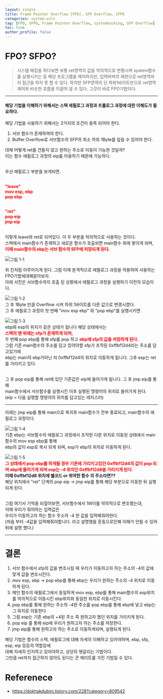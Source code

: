 ```yaml
---
layout: single
title: Frame Pointer Overflow [FPO], SFP Overflow, SFPO
categories: system-vuln
tag: [FPO, SFPO, Frame Pointer Overflow, systemhacking, SFP Overflow]
toc: true
author_profile: false
---
```


# FPO? SFPO? 

> 시스템 해킹을 하다보면 보통 ret영역의 값을 악의적으로 변형시켜 system함수를 실행시키는 등 해당 프로그램을 제어하지만, 입력버퍼의 제한으로 ret영역까지 접근을 하지 못 할 수 있다. 하지만 SFP영역의 단 하위1바이트만으로 ret영역 제어와 비슷한 흐름을 이끌어 낼 수 있다. 그것이 바로 FPO기법이다.
<hr>

<div class="notice">
  <h4>해당 기법을 이해하기 위해서는 스택 에필로그 과정과 프롤로그 과정에 대한 이해도가 필요하다.</h4>
</div>

해당 기법을 사용하기 위해서는 2가지의 조건이 충족 되어야 한다.<br>
1. 서브 함수가 존재하여야 한다.
2. Buffer Overflow로 서브함수의 SFP의 최소 하위 1Byte를 덮을 수 있어야 한다.

대체 어떻게 ret를 건들지 않고 원하는 주소로 이동이 가능한 것일까?<br>
이는 함수 에필로그 과정의 eip를 이용하기 때문에 가능하다.<br><br>

우선 에필로그 부분을 보게되면.<br><br>

<span style="font-weight: bold; color: red;">"leave"</span><br>
<span style="font-weight: bold; color: red;">mov esp, ebp</span><br>
<span style="font-weight: bold; color: red;">pop ebp</span><br><br>

<span style="font-weight: bold; color: red;">"ret"</span><br>
<span style="font-weight: bold; color: red;">pop eip</span><br>
<span style="font-weight: bold; color: red;">jmp eip</span><br><br>

이렇게 leave와 ret로 되어있다. 이 두 부분을 악의적으로 사용하는 것이다.<br>
스택에서 main함수가 존재하고 새로운 함수가 호출되면 main함수 위에 쌓이게 되며,<br>
<span style="font-weight: bold; color: red;">이때 main함수의 ebp는 서브 함수의 SFP에 저장되게 된다.</span><br>

![그림 1-1](/assets/image/vuln/system-vuln/FPO_SFPO/image.png)<br>

위 진처럼 이루어지게 된다. 그럼 이제 본격적으로 에필로그 과정을 악용하여 사용하는 FPO기법에대해알아보자.<br>
아래 사진은 서브함수까지 호출 된 상황에서 에필로그 과정을 실행하기 이전의 모습이다.<br>

![그림 1-2](/assets/image/vuln/system-vuln/FPO_SFPO/image-1.png)<br>
그 후 1Byte 만큼 Overflow 시켜 하위 1바이트를 다른 값으로 변경시켰다.<br>
그 후 에필로그 과정의 첫 번째 "mov esp ebp" 와 "pop ebp"를 실행시키면<br>

![그림 1-3](/assets/image/vuln/system-vuln/FPO_SFPO/image-2.png)<br>
ebp와 esp의 위치가 같은 상태가 됩니다 해당 상태에서는<br>
<span style="font-weight: bold; color: red;">스택의 맨 위에는 sfp가 존재하게 되며,</span><br>
두 번째 pop ebp를 통해 sfp를 pop 하고 <span style="font-weight: bold; color: red;">ebp에 sfp의 값을 저장하게 된다.</span><br>
그럼 기존 main함수의 주소를 담고 있어야할 sfp가 조작된 0xffbf12d4라는 주소를 담고있기에<br>
ebp는 main의 ebp가아닌 저 0xffbf12d4의 위치로 이동하게 됩니다. 그후 esp는 ret를 가리키고 있다.<br><br>
 

그 후 pop eip를 통해 ret에 있던 기존값은 eip에 들어가게 됩니다. 그 후 jmp eip를 통해<br>
main함수에서 서브함수를 실행시킨 이후 실행된 명령어의 위치로 들어가게 된다.<br>
(eip = 다음 실행할 명령어의 위치를 담고있는 레지스터)<br>

<hr>
아래는 jmp eip를 통해 main으로 복귀후 main함수가 전부 종료되고, main함수의
에필로그 과정이다.

![그림 1-4](/assets/image/vuln/system-vuln/FPO_SFPO/image-3.png)<br>
기존 ebp는 서브함수의 에필로그 과정에서 조작한 다른 위치로 이동된 상태에서 main함수의 mov esp ebp를 통해<br>
ebp의 값이 esp로 복사 되게 되며, esp가 ebp의 위치로 이동하게 된다.

![그림 1-5](/assets/image/vuln/system-vuln/FPO_SFPO/image-4.png)<br>
<span style="font-weight: bold; color: red;">그 상태에서 pop ebp를 하게될 경우 기존에 가리키고있던 0xffbf12d4의 값이 pop 되며 ebp에 들어가게 되며
esp는 -4 위치인 0xffbf12d8을 가리키게 된다.</span><br>
**이때 0xffbf12d8 위치에 쉘코드 or 취약한 함수 의 주소라면??**<br>
해당 위치에서 "ret" 단계의 pop eip -> jmp eip를 통해 해당 부분으로 이동한 뒤 실행되게 된다.<br><br>


그럼 여기서 기억을 되짚어보면, 서브함수에서 1바이틀 악의적으로 변조했는대,<br>
이때 우리가 줘야하는 입력값은<br>
우리가 이동하고자 하는 함수 주소의 -4 한 값을 입력해줘야한다. <br>
(처음 부터 -4값을 입력해줘야합니다. 라고 설명했을 혼동으로인해 이해가 안될 수 있어 뒤에 설명 했다.)<br>
<hr>

# 결론 
1. 서브 함수에서 sfp의 값을 변조시킬 때 우리가 이동하고자 하는 주소의 -4의 값에 맞게 값을 변조시킨다.
2. mov esp, ebp -> pop ebp를 통해 ebp는 우리가 원하는 주소의 -4 위치로 이동하게 된다.
3. 메인 함수의 에필로그에서 동일하게 mov esp, ebp를 통해 main함수의 esp위치를 악의적으로 이동시킨 ebp위치와 동일한 위치로 이동시킨다.
4. pop ebp를 통해 원하는 주소의 -4한 주소를 pop ebp를 통해 ebp에 넣고 ebp는 그 위치로 이동한다
5. 그럼 esp는 기존 ebp의 +4된 주소 즉 원하고자 했던 위치를 가리키게 된다.
6. pop eip 를 통해 eip에 우리가 원하고자 하는 주소를 저장한다.
7. jmp eip를 통해 원하고자 하는 주소로 이동하게되며, 실행되게 된다.

<div class='notic'>
해당 기법은 함수의 스택, 에필로그에 대해 자세히 이해하고 있어야하며, ebp, sfp, esp, eip 등등의 역할등에<br>
대해 자세히 인지하고 있어야하고, 상당히 헷갈리는 기법이다. <br>
그만큼 ret까지 접근하지 않아도 된다는 큰 메리트를 가진 기법일 수 있다.
</div>

# Referenece
- https://dokhakdubini.tistory.com/228?category=809542
